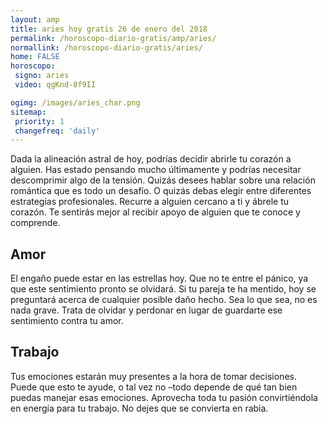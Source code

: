 ```yaml
---
layout: amp
title: aries hoy gratis 26 de enero del 2018 
permalink: /horoscopo-diario-gratis/amp/aries/
normallink: /horoscopo-diario-gratis/aries/
home: FALSE
horoscopo:
 signo: aries
 video: qgKnd-8f9II

ogimg: /images/aries_char.png
sitemap:
 priority: 1
 changefreq: 'daily'
---
```



Dada la alineación astral de hoy, podrías decidir abrirle tu corazón a alguien. Has estado pensando mucho últimamente y podrías necesitar descomprimir algo de la tensión. Quizás desees hablar sobre una relación romántica que es todo un desafío. O quizás debas elegir entre diferentes estrategias profesionales. Recurre a alguien cercano a ti y ábrele tu corazón. Te sentirás mejor al recibir apoyo de alguien que te conoce y comprende.

## Amor

El engaño puede estar en las estrellas hoy. Que no te entre el pánico, ya que este sentimiento pronto se olvidará. Si tu pareja te ha mentido, hoy se preguntará acerca de cualquier posible daño hecho. Sea lo que sea, no es nada grave. Trata de olvidar y perdonar en lugar de guardarte ese sentimiento contra tu amor.

## Trabajo

Tus emociones estarán muy presentes a la hora de tomar decisiones. Puede que esto te ayude, o tal vez no –todo depende de qué tan bien puedas manejar esas emociones. Aprovecha toda tu pasión convirtiéndola en energía para tu trabajo. No dejes que se convierta en rabia.